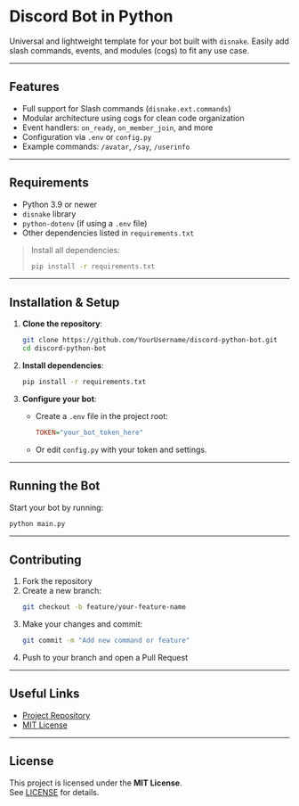 # Discord Bot in Python

Universal and lightweight template for your bot built with `disnake`. Easily add slash commands, events, and modules (cogs) to fit any use case.

---

## Features

- Full support for Slash commands (`disnake.ext.commands`)
- Modular architecture using cogs for clean code organization
- Event handlers: `on_ready`, `on_member_join`, and more
- Configuration via `.env` or `config.py`
- Example commands: `/avatar`, `/say`, `/userinfo`

---

## Requirements

- Python 3.9 or newer
- `disnake` library
- `python-dotenv` (if using a `.env` file)
- Other dependencies listed in `requirements.txt`

> Install all dependencies:
> ```bash
> pip install -r requirements.txt
> ```

---

## Installation & Setup

1. **Clone the repository**:
   ```bash
   git clone https://github.com/YourUsername/discord-python-bot.git
   cd discord-python-bot
   ```

2. **Install dependencies**:
   ```bash
   pip install -r requirements.txt
   ```

3. **Configure your bot**:
   - Create a `.env` file in the project root:
     ```ini
     TOKEN="your_bot_token_here"
     ```
   - Or edit `config.py` with your token and settings.

---

## Running the Bot

Start your bot by running:
```bash
python main.py
```

---

## Contributing

1. Fork the repository
2. Create a new branch:
   ```bash
   git checkout -b feature/your-feature-name
   ```
3. Make your changes and commit:
   ```bash
   git commit -m "Add new command or feature"
   ```
4. Push to your branch and open a Pull Request

---

## Useful Links

- [Project Repository](https://github.com/YourUsername/discord-python-bot)
- [MIT License](https://github.com/YourUsername/discord-python-bot/blob/main/LICENSE)

---

## License

This project is licensed under the **MIT License**.  
See [LICENSE](https://github.com/YourUsername/discord-python-bot/blob/main/LICENSE) for details.
